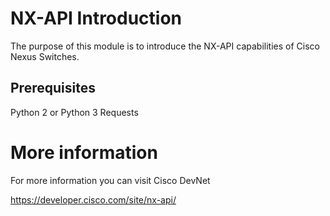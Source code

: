# NX-API Introduction

The purpose of this module is to introduce the NX-API capabilities of Cisco Nexus Switches.


## Prerequisites

Python 2 or Python 3
Requests


# More information

For more information you can visit Cisco DevNet

https://developer.cisco.com/site/nx-api/
